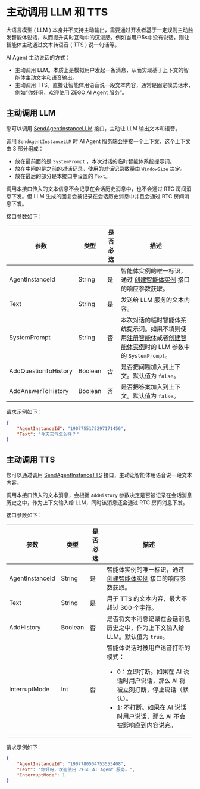 # 主动调用 LLM 和 TTS

大语言模型 ( LLM ) 本身并不支持主动输出，需要通过开发者基于一定规则主动触发智能体说话，从而提升实时互动中的沉浸感。例如当用户5s中没有说话，则让智能体主动通过文本转语音 ( TTS ) 说一句话等。

AI Agent 主动说话的方式：

- 主动调用 LLM。本质上是模拟用户发起一条消息，从而实现基于上下文的智能体主动文字和语音输出。
- 主动调用 TTS。直接让智能体用语音说一段文本内容，通常是固定模式话术，例如“你好呀，欢迎使用 ZEGO AI Agent 服务”。

## 主动调用 LLM

您可以调用 [SendAgentInstanceLLM](/aiagent-server/api-reference/agent-instance-control/send-agent-instance-llm) 接口，主动让 LLM 输出文本和语音。

调用 `SendAgentInstanceLLM` 时 AI Agent 服务端会拼接一个上下文，这个上下文由 3 部分组成：

- 放在最前面的是 `SystemPrompt` ，本次对话的临时智能体系统提示词。
- 放在中间的是之前的对话记录，使用的对话记录数量由 `WindowSize` 决定。
- 放在最后的部分是本接口中设置的 `Text`。

调用本接口传入的文本信息不会记录在会话历史消息中，也不会通过 RTC 房间消息下发。但 LLM 生成的回复会被记录在会话历史消息中并且会通过 RTC 房间消息下发。

接口参数如下：

| 参数            | 类型   | 是否必选 | 描述                                                                                                                                                                                                                                          |
| --------------- | ------ | -------- | --------------------------------------------------------------------------------------------------------------------------------------------------------------------------------------------------------------------------------------------- |
| AgentInstanceId | String | 是       | 智能体实例的唯一标识，通过 [创建智能体实例](/aiagent-server/api-reference/agent-instance-management/create-agent-instance) 接口的响应参数获取。                                                                                                               |
| Text            | String | 是       | 发送给 LLM 服务的文本内容。                                                                                                                                                                                                                   |
| SystemPrompt    | String | 否       | 本次对话的临时智能体系统提示词。如果不填则使用[注册智能体](/aiagent-server/api-reference/agent-configuration-management/register-agent)或者[创建智能体实例](/aiagent-server/api-reference/agent-instance-management/create-agent-instance)时的 LLM 参数中的 `SystemPrompt`。 |
| AddQuestionToHistory | Boolean | 否 | 是否把问题加入到上下文。默认值为 `false`。 |
| AddAnswerToHistory | Boolean | 否 | 是否把答案加入到上下文。默认值为 `false`。 |

请求示例如下：
```json
{
    "AgentInstanceId": "1907755175297171456",
    "Text": "今天天气怎么样？"
}
```

## 主动调用 TTS

您可以通过调用 [SendAgentInstanceTTS](/aiagent-server/api-reference/agent-instance-control/send-agent-instance-tts) 接口，主动让智能体用语音说一段文本内容。

调用本接口传入的文本消息，会根据 `AddHistory` 参数决定是否被记录在会话消息历史之中，作为上下文输入给 LLM，同时该消息还会通过 RTC 房间消息下发。

接口参数如下：

| 参数            | 类型   | 是否必选 | 描述                                                                                                                            |
| --------------- | ------ | -------- | ------------------------------------------------------------------------------------------------------------------------------- |
| AgentInstanceId | String | 是       | 智能体实例的唯一标识，通过 [创建智能体实例](/aiagent-server/api-reference/agent-instance-management/create-agent-instance) 接口的响应参数获取。 |
| Text            | String | 是       | 用于 TTS 的文本内容，最大不超过 300 个字符。                                                                                    |
| AddHistory      | Boolean | 否       | 是否将文本消息记录在会话消息历史之中，作为上下文输入给 LLM。默认值为 `true`。         |
| InterruptMode | Int | 否 | 智能体说话时被用户语音打断的模式：<ul><li>0：立即打断。如果在 AI 说话时用户说话，那么 AI 将被立刻打断，停止说话（默认）。</li><li>1: 不打断。如果在 AI 说话时用户说话，那么 AI 不会被影响直到内容说完。</li></ul> |

请求示例如下：
```json
{
    "AgentInstanceId": "1907780504753553408",
    "Text": "你好呀，欢迎使用 ZEGO AI Agent 服务。",
    "InterruptMode": 1
}
```

